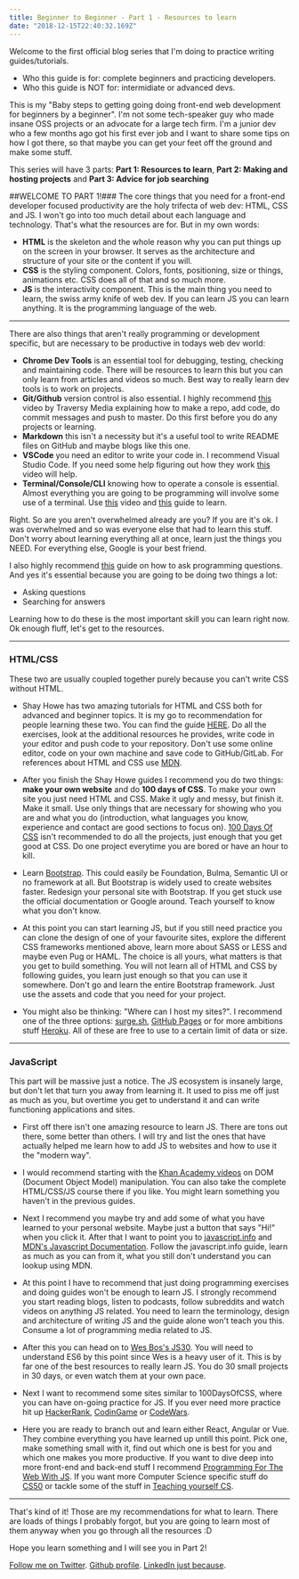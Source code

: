 ```yaml
---
title: Beginner to Beginner - Part 1 - Resources to learn
date: "2018-12-15T22:40:32.169Z"
---
```


Welcome to the first official blog series that I'm doing to practice writing guides/tutorials.

  * Who this guide is for: complete beginners and practicing developers.
  * Who this guide is NOT for: intermidiate or advanced devs.

This is my "Baby steps to getting going doing front-end web development for beginners by a beginner". I'm not some
tech-speaker guy who made insane OSS projects or an advocate for a large tech firm. I'm a junior dev who a few months
ago got his first ever job and I want to share some tips on how I got there, so that maybe you can get your feet off
the ground and make some stuff.

This series will have 3 parts: **Part 1: Resources to learn**, **Part 2: Making and hosting projects** and
**Part 3: Advice for job searching**

##WELCOME TO PART 1!###
The core things that you need for a front-end developer focused productivity are the holy trifecta of web dev: HTML, CSS
and JS. I won't go into too much detail about each language and technology. That's what the resources are for. But in my
own words:

* **HTML** is the skeleton and the whole reason why you can put things up on the screen in your browser. It serves
as the architecture and structure of your site or the content if you will.
* **CSS** is the styling component. Colors, fonts, positioning, size or things, animations etc. CSS does all of that and
so much more.
* **JS** is the interactivity component. This is the main thing you need to learn, the swiss army knife of web dev. If you
can learn JS you can learn anything. It is the programming language of the web.

---

There are also things that aren't really programming or development specific, but are necessary to be productive in todays
web dev world:

* **Chrome Dev Tools** is an essential tool for debugging, testing, checking and maintaining code. There will be resources to learn this
but you can only learn from articles and videos so much. Best way to really learn dev tools is to work on projects.
* **Git/Github** version control is also essential. I highly recommend [this](https://www.youtube.com/watch?v=SWYqp7iY_Tc) video
by Traversy Media explaining how to make a repo, add code, do commit messages and push to master. Do this first before
you do any projects or learning.
* **Markdown** this isn't a necessity but it's a useful tool to write README files on GitHub and maybe blogs like this one.
* **VSCode** you need an editor to write your code in. I recommend Visual Studio Code. If you need some help figuring out
how they work [this](https://www.youtube.com/watch?v=fnPhJHN0jTE) video will help.
* **Terminal/Console/CLI** knowing how to operate a console is essential. Almost everything you are going to be programming
will involve some use of a terminal. Use [this](https://youtu.be/Xm790AkFeK4) video and [this](https://www.learnenough.com/command-line-tutorial) guide to learn.

Right. So are you aren't overwhelmed already are you? If you are it's ok. I was overwhelmed and so was everyone else that had
to learn this stuff. Don't worry about learning everything all at once, learn just the things you NEED. For everything else,
Google is your best friend.

I also highly recommend [this](https://codingkilledthecat.wordpress.com/2012/06/26/how-to-ask-for-programming-help/)
guide on how to ask programming questions. And yes it's essential because you are going to be doing two things a lot:

* Asking questions
* Searching for answers

Learning how to do these is the most important skill you can learn right now. Ok enough fluff, let's get to the resources.

---

### HTML/CSS ###

These two are usually coupled together purely because you can't write CSS without HTML.

* Shay Howe has two amazing tutorials for HTML and CSS both for advanced and beginner topics. It is my go to recommendation
for people learning these two. You can find the guide [HERE](https://learn.shayhowe.com/). Do all the exercises, look at
the additional resources he provides, write code in your editor and push code to your repository. Don't use some online
editor, code on your own machine and save code to GitHub/GitLab. For references about HTML and CSS use [MDN](https://developer.mozilla.org/en-US/docs).

* After you finish the Shay Howe guides I recommend you do two things: **make your own website** and do **100 days of CSS**. To make
your own site you just need HTML and CSS. Make it ugly and messy, but finish it. Make it small. Use only things that are
necessary for showing who you are and what you do (introduction, what languages you know, experience and contact are good sections
to focus on). [100 Days Of CSS](https://100dayscss.com/) isn't recommended to do all the projects, just enough that you get good at CSS.
Do one project everytime you are bored or have an hour to kill.

* Learn [Bootstrap](https://getbootstrap.com/). This could easily be Foundation, Bulma, Semantic UI or no framework at all.
But Bootstrap is widely used to create websites faster. Redesign your personal site with Bootstrap. If you get stuck use the
official documentation or Google around. Teach yourself to know what you don't know.

* At this point you can start learning JS, but if you still need practice you can clone the design of one of your favourite sites,
explore the different CSS frameworks mentioned above, learn more about SASS or LESS and maybe even Pug or HAML. The choice is
all yours, what matters is that you get to build something. You will not learn all of HTML and CSS by following guides, you learn
just enough so that you can use it somewhere. Don't go and learn the entire Bootstrap framework. Just use the assets and code
that you need for your project.

* You might also be thinking: "Where can I host my sites?". I recommend one of the three options: [surge.sh](https://surge.sh/),
[GitHub Pages](https://pages.github.com/) or for more ambitions stuff [Heroku](https://www.heroku.com/). All of these are free
to use to a certain limit of data or size.

---

### JavaScript ###

This part will be massive just a notice. The JS ecosystem is insanely large, but don't let that turn you away from learning it.
It used to piss me off just as much as you, but overtime you get to understand it and can write functioning applications and sites.

* First off there isn't one amazing resource to learn JS. There are tons out there, some better than others. I will try and list
the ones that have actually helped me learn how to add JS to websites and how to use it the "modern way".

* I would recommend starting with the [Khan Academy videos](https://www.khanacademy.org/computing/computer-programming/html-css-js)
on DOM (Document Object Model) manipulation. You can also take the complete HTML/CSS/JS course there if you like. You might learn
something you haven't in the previous guides.

* Next I recommend you maybe try and add some of what you have learned to your personal website. Maybe just a button that says "Hi!"
when you click it. After that I want to point you to [javascript.info](https://javascript.info/) and
[MDN's Javascript Documentation](https://developer.mozilla.org/en-US/docs/Web/JavaScript). Follow the javascript.info guide, learn as
much as you can from it, what you still don't understand you can lookup using MDN.

* At this point I have to recommend that just doing programming exercises and doing guides won't be enough to learn JS. I strongly
recommend you start reading blogs, listen to podcasts, follow subreddits and watch videos on anything JS related. You need to learn
the terminology, design and architecture of writing JS and the guide alone won't teach you this. Consume a lot of programming media
related to JS.

* After this you can head on to [Wes Bos's JS30](https://javascript30.com/). You will need to understand ES6 by this point since
Wes is a heavy user of it. This is by far one of the best resources to really learn JS. You do 30 small projects in 30 days, or even watch them at your own
pace.

* Next I want to recommend some sites similar to 100DaysOfCSS, where you can have on-going practice for JS. If you ever need more
practice hit up [HackerRank](https://www.hackerrank.com/), [CodinGame](https://www.codingame.com/) or [CodeWars](https://www.codewars.com/users/sign_in).

* Here you are ready to branch out and learn either React, Angular or Vue. They combine everything you have learned up untill this point. Pick one,
make something small with it, find out which one is best for you and which one makes you more productive. If you want to dive deep into more front-end
and back-end stuff I recommend [Programming For The Web With JS](https://www.edx.org/course/programming-web-javascript-pennx-sd4x).
If you want more Computer Science specific stuff do [CS50](https://www.edx.org/course/cs50s-introduction-computer-science-harvardx-cs50x) or
tackle some of the stuff in [Teaching yourself CS](https://teachyourselfcs.com).

---

That's kind of it! Those are my recommendations for what to learn. There are loads of things I probably forgot, but you are going to learn most
of them anyway when you go through all the resources :D

Hope you learn something and I will see you in Part 2!

[Follow me on Twitter](https://twitter.com/zasuh_).
[Github profile](https://github.com/zasuh).
[LinkedIn just because](https://www.linkedin.com/in/zasuhadolnik/).
